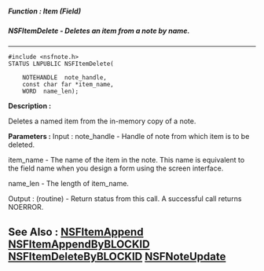 ##### Function : Item (Field)
##### NSFItemDelete - Deletes an item from a note by name.
---
```
#include <nsfnote.h>
STATUS LNPUBLIC NSFItemDelete(

	NOTEHANDLE  note_handle,
	const char far *item_name,
	WORD  name_len);
```
**Description :**

Deletes a named item from the in-memory copy of a note.

**Parameters :**
Input :
note_handle  -  Handle of note from which item is to be deleted.

item_name  -  The name of the item in the note. This name is equivalent to the field name when you design a form using the screen interface. 

name_len  -  The length of item_name.

Output :
(routine)  -  Return status from this call.  A successful call returns NOERROR.



**See Also :**
[NSFItemAppend](/reference/Func/NSFItemAppend)
[NSFItemAppendByBLOCKID](/reference/Func/NSFItemAppendByBLOCKID)
[NSFItemDeleteByBLOCKID](/reference/Func/NSFItemDeleteByBLOCKID)
[NSFNoteUpdate](/reference/Func/NSFNoteUpdate)
---
